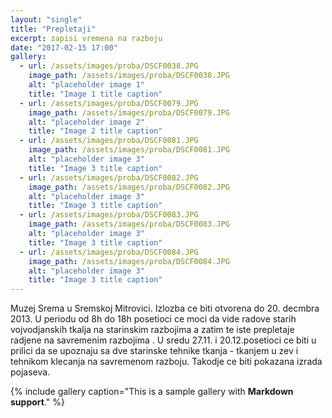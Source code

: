 ```yaml
---
layout: "single"
title: "Prepletaji"
excerpt: zapisi vremena na razboju
date: "2017-02-15 17:00"
gallery:
  - url: /assets/images/proba/DSCF0038.JPG
    image_path: /assets/images/proba/DSCF0038.JPG
    alt: "placeholder image 1"
    title: "Image 1 title caption"
  - url: /assets/images/proba/DSCF0079.JPG
    image_path: /assets/images/proba/DSCF0079.JPG
    alt: "placeholder image 2"
    title: "Image 2 title caption"
  - url: /assets/images/proba/DSCF0081.JPG
    image_path: /assets/images/proba/DSCF0081.JPG
    alt: "placeholder image 3"
    title: "Image 3 title caption"
  - url: /assets/images/proba/DSCF0082.JPG
    image_path: /assets/images/proba/DSCF0082.JPG
    alt: "placeholder image 3"
    title: "Image 3 title caption"
  - url: /assets/images/proba/DSCF0083.JPG
    image_path: /assets/images/proba/DSCF0083.JPG
    alt: "placeholder image 3"
    title: "Image 3 title caption"
  - url: /assets/images/proba/DSCF0084.JPG
    image_path: /assets/images/proba/DSCF0084.JPG
    alt: "placeholder image 3"
    title: "Image 3 title caption"
---
```






Muzej Srema u Sremskoj Mitrovici.  Izlozba ce biti otvorena do  20. decmbra 2013. U periodu od 8h do 18h posetioci ce moci da vide radove starih vojvodjanskih tkalja na starinskim razbojima a zatim te iste prepletaje radjene na savremenim razbojima . U sredu 27.11. i 20.12.posetioci ce biti u prilici da se upoznaju sa dve starinske tehnike tkanja - tkanjem u zev i tehnikom klecanja na savremenom razboju. Takodje ce biti pokazana izrada pojaseva.


{% include gallery caption="This is a sample gallery with **Markdown support**." %}
